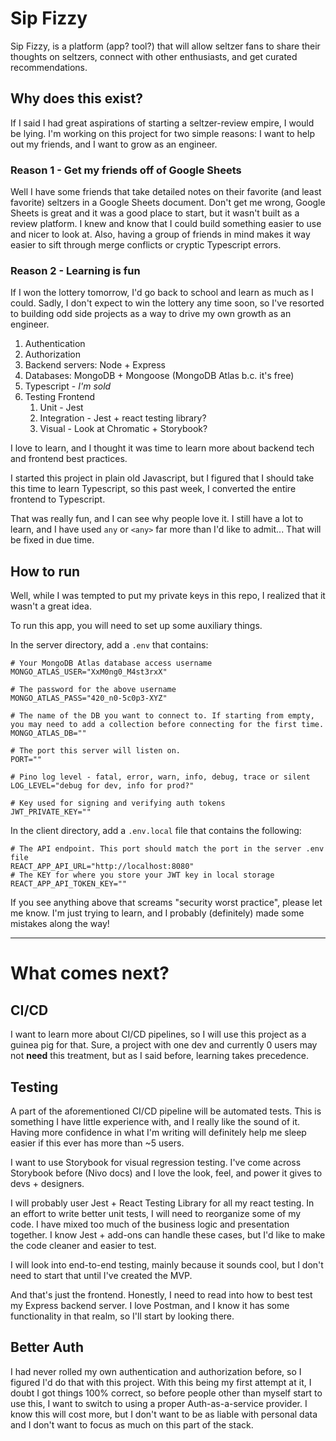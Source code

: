 # Sip Fizzy

Sip Fizzy, is a platform (app? tool?) that will allow seltzer fans to share their thoughts on seltzers, connect with other enthusiasts, and get curated recommendations.

## Why does this exist?

If I said I had great aspirations of starting a seltzer-review empire, I would be lying. I'm working on this project for two simple reasons: I want to help out my friends, and I want to grow as an engineer.

### Reason 1 - Get my friends off of Google Sheets

Well I have some friends that take detailed notes on their favorite (and least favorite) seltzers in a Google Sheets document. Don't get me wrong, Google Sheets is great and it was a good place to start, but it wasn't built as a review platform. I knew and know that I could build something easier to use and nicer to look at. Also, having a group of friends in mind makes it way easier to sift through merge conflicts or cryptic Typescript errors.

### Reason 2 - Learning is fun

If I won the lottery tomorrow, I'd go back to school and learn as much as I could. Sadly, I don't expect to win the lottery any time soon, so I've resorted to building odd side projects as a way to drive my own growth as an engineer.

1. Authentication
2. Authorization
3. Backend servers: Node + Express
4. Databases: MongoDB + Mongoose (MongoDB Atlas b.c. it's free)
5. Typescript - *I'm sold*
6. Testing Frontend
   1. Unit - Jest
   2. Integration - Jest + react testing library?
   3. Visual - Look at Chromatic + Storybook?

I love to learn, and I thought it was time to learn more about backend tech and frontend best practices.

I started this project in plain old Javascript, but I figured that I should take this time to learn Typescript, so this past week, I converted the entire frontend to Typescript.

That was really fun, and I can see why people love it. I still have a lot to learn, and I have used `any` or `<any>` far more than I'd like to admit... That will be fixed in due time.

## How to run

Well, while I was tempted to put my private keys in this repo, I realized that it wasn't a great idea.

To run this app, you will need to set up some auxiliary things.

In the server directory, add a `.env` that contains:

```
# Your MongoDB Atlas database access username
MONGO_ATLAS_USER="XxM0ng0_M4st3rxX"

# The password for the above username
MONGO_ATLAS_PASS="420_n0-5c0p3-XYZ"

# The name of the DB you want to connect to. If starting from empty, you may need to add a collection before connecting for the first time.
MONGO_ATLAS_DB=""

# The port this server will listen on.
PORT=""

# Pino log level - fatal, error, warn, info, debug, trace or silent
LOG_LEVEL="debug for dev, info for prod?"

# Key used for signing and verifying auth tokens
JWT_PRIVATE_KEY=""
```

In the client directory, add a `.env.local` file that contains the following:
```
# The API endpoint. This port should match the port in the server .env file
REACT_APP_API_URL="http://localhost:8080"
# The KEY for where you store your JWT key in local storage
REACT_APP_API_TOKEN_KEY=""
```

If you see anything above that screams "security worst practice", please let me know. I'm just trying to learn, and I probably (definitely) made some mistakes along the way!




---

# What comes next?

## CI/CD

I want to learn more about CI/CD pipelines, so I will use this project as a guinea pig for that. Sure, a project with one dev and currently 0 users may not **need** this treatment, but as I said before, learning takes precedence.

## Testing

A part of the aforementioned CI/CD pipeline will be automated tests. This is something I have little experience with, and I really like the sound of it. Having more confidence in what I'm writing will definitely help me sleep easier if this ever has more than ~5 users.

I want to use Storybook for visual regression testing. I've come across Storybook before (Nivo docs) and I love the look, feel, and power it gives to devs + designers.

I will probably user Jest + React Testing Library for all my react testing. In an effort to write better unit tests, I will need to reorganize some of my code. I have mixed too much of the business logic and presentation together. I know Jest + add-ons can handle these cases, but I'd like to make the code cleaner and easier to test.

I will look into end-to-end testing, mainly because it sounds cool, but I don't need to start that until I've created the MVP.

And that's just the frontend. Honestly, I need to read into how to best test my Express backend server. I love Postman, and I know it has some functionality in that realm, so I'll start by looking there.

## Better Auth

I had never rolled my own authentication and authorization before, so I figured I'd do that with this project. With this being my first attempt at it, I doubt I got things 100% correct, so before people other than myself start to use this, I want to switch to using a proper Auth-as-a-service provider. I know this will cost more, but I don't want to be as liable with personal data and I don't want to focus as much on this part of the stack.
